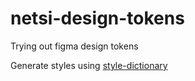 # netsi-design-tokens
Trying out figma design tokens


Generate styles using [style-dictionary](https://amzn.github.io/style-dictionary/#/)